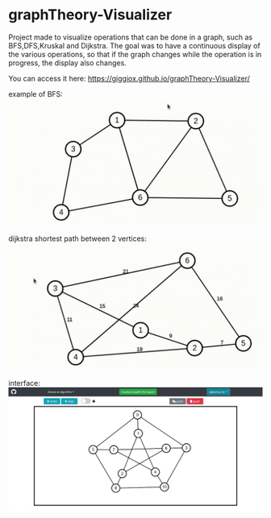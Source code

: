 # graphTheory-Visualizer

Project made to visualize operations that can be done in a graph, such as BFS,DFS,Kruskal and Dijkstra.
The goal was to have a continuous display of the various operations, so that if the graph changes while the operation is in progress, the display also changes.

You can access it here: https://giggiox.github.io/graphTheory-Visualizer/

example of BFS:
![](bfs.gif)

dijkstra shortest path between 2 vertices:
![](dijkstra.gif)

interface:
![](interface.PNG)
